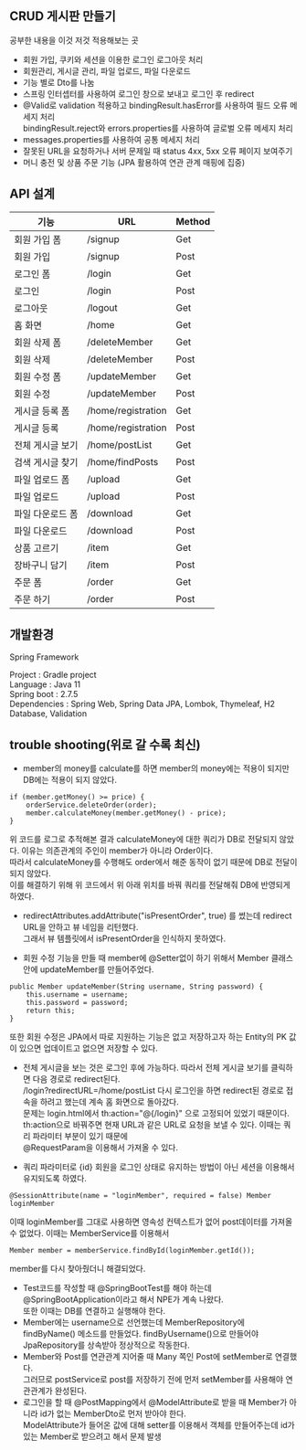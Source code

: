 ## CRUD 게시판 만들기

공부한 내용을 이것 저것 적용해보는 곳     
  
* 회원 가입, 쿠키와 세션을 이용한 로그인 로그아웃 처리  
* 회원관리, 게시글 관리, 파일 업로드, 파일 다운로드   
* 기능 별로 Dto를 나눔
* 스프링 인터셉터를 사용하여 로그인 창으로 보내고 로그인 후 redirect
* @Valid로 validation 적용하고 bindingResult.hasError를 사용하여 필드 오류 메세지 처리  
bindingResult.reject와 errors.properties를 사용하여 글로벌 오류 메세지 처리       
* messages.properties를 사용하여 공통 메세지 처리  
* 잘못된 URL을 요청하거나 서버 문제일 때 status 4xx, 5xx 오류 페이지 보여주기
* 머니 충전 및 상품 주문 기능 (JPA 활용하여 연관 관계 매핑에 집중)

## API 설계  

|기능|URL|Method|                      
|---|---|---|                                               
|회원 가입 폼| /signup| Get|            
|회원 가입 | /signup| Post| 
|로그인 폼| /login| Get|
|로그인|/login|Post|
|로그아웃|/logout|Get|      
|홈 화면|/home|Get|
|회원 삭제 폼|/deleteMember|Get|
|회원 삭제|/deleteMember|Post|
|회원 수정 폼|/updateMember|Get|
|회원 수정|/updateMember|Post|
|게시글 등록 폼|/home/registration|Get|
|게시글 등록|/home/registration|Post|
|전체 게시글 보기|/home/postList|Get|
|검색 게시글 찾기|/home/findPosts|Post|
|파일 업로드 폼|/upload|Get|
|파일 업로드|/upload|Post|
|파일 다운로드 폼|/download|Get|
|파일 다운로드|/download|Post|
|상품 고르기|/item|Get|
|장바구니 담기|/item|Post|
|주문 폼|/order|Get|
|주문 하기|/order|Post|

## 개발환경 

Spring Framework   

Project : Gradle project  
Language : Java 11                
Spring boot : 2.7.5     
Dependencies : Spring Web, Spring Data JPA, Lombok, Thymeleaf, H2 Database, Validation

## trouble shooting(위로 갈 수록 최신)

* member의 money를 calculate를 하면 member의 money에는 적용이 되지만 DB에는 적용이 되지 않았다.  
```
if (member.getMoney() >= price) {
    orderService.deleteOrder(order);
    member.calculateMoney(member.getMoney() - price);
}
```

위 코드를 로그로 추적해본 결과 calculateMoney에 대한 쿼리가 DB로 전달되지 않았다. 이유는 의존관계의 주인이 member가 아니라 Order이다.  
따라서 calculateMoney를 수행해도 order에서 해준 동작이 없기 때문에 DB로 전달이 되지 않았다.   
이를 해결하기 위해 위 코드에서 위 아래 위치를 바꿔 쿼리를 전달해줘 DB에 반영되게 하였다.

* redirectAttributes.addAttribute("isPresentOrder", true) 를 썼는데 redirect URL을 안하고 뷰 네임을 리턴했다.   
그래서 뷰 템플릿에서 isPresentOrder을 인식하지 못하였다.  

* 회원 수정 기능을 만들 때 member에 @Setter없이 하기 위해서 Member 클래스 안에 updateMember를 만들어주었다. 
```
public Member updateMember(String username, String password) {
    this.username = username;
    this.password = password;
    return this;
}
```
또한 회원 수정은 JPA에서 따로 지원하는 기능은 없고 저장하고자 하는 Entity의 PK 값이 있으면 업데이트고 없으면 저장할 수 있다. 

* 전체 게시글을 보는 것은 로그인 후에 가능하다. 따라서 전체 게시글 보기를 클릭하면 다음 경로로 redirect된다.   
/login?redirectURL=/home/postList
다시 로그인을 하면 redirect된 경로로 접속을 하려고 했는데 계속 홈 화면으로 돌아갔다.   
문제는 login.html에서 th:action="@{/login}" 으로 고정되어 있었기 때문이다.  
th:action으로 바꿔주면 현재 URL과 같은 URL로 요청을 보낼 수 있다. 이때는 쿼리 파라미터 부분이 있기 때문에  
@RequestParam을 이용해서 가져올 수 있다.  

* 쿼리 파라미터로 {id} 회원을 로그인 상태로 유지하는 방법이 아닌 세션을 이용해서 유지되도록 하였다. 
```
@SessionAttribute(name = "loginMember", required = false) Member loginMember
```
이때 loginMember를 그대로 사용하면 영속성 컨텍스트가 없어 post데이터를 가져올 수 없었다. 이때는 MemberService를 이용해서  
```
Member member = memberService.findById(loginMember.getId());
```
member를 다시 찾아줬더니 해결되었다.
* Test코드를 작성할 때 @SpringBootTest를 해야 하는데 @SpringBootApplication이라고 해서 NPE가 계속 나왔다.   
또한 이때는 DB를 연결하고 실행해야 한다.   
* Member에는 username으로 선언했는데 MemberRepository에 findByName() 메소드를 만들었다. findByUsername()으로 만들어야 JpaRepository를 상속받아 정상적으로 작동한다.
* Member와 Post를 연관관계 지어줄 때 Many 쪽인 Post에 setMember로 연결했다.   
그러므로 postService로 post를 저장하기 전에 먼저 setMember를 사용해야 연관관계가 완성된다.
* 로그인을 할 때 @PostMapping에서 @ModelAttribute로 받을 때 Member가 아니라 id가 없는 MemberDto로 먼저 받아야 한다.   
ModelAttribute가 들어온 값에 대해 setter를 이용해서 객체를 만들어주는데 id가 있는 Member로 받으려고 해서 문제 발생   

